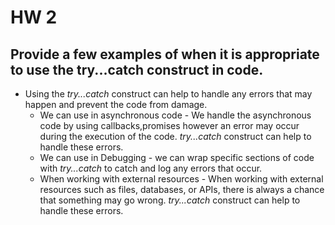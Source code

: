 # HW 2
## Provide a few examples of when it is appropriate to use the **try...catch** construct in code.

- Using the *try...catch* construct can help to handle any errors that may happen and prevent the code from damage.
    - We can use in asynchronous code - We handle the asynchronous code by using callbacks,promises however an error may occur during the execution of the code. *try...catch* construct can help to handle these errors.
    - We can use in Debugging - we can wrap specific sections of code with *try...catch*  to catch and log any errors that occur.
    - When working with external resources - When working with external resources such as files, databases, or APIs, there is always a chance that something may go wrong. *try...catch* construct can help to handle these errors.